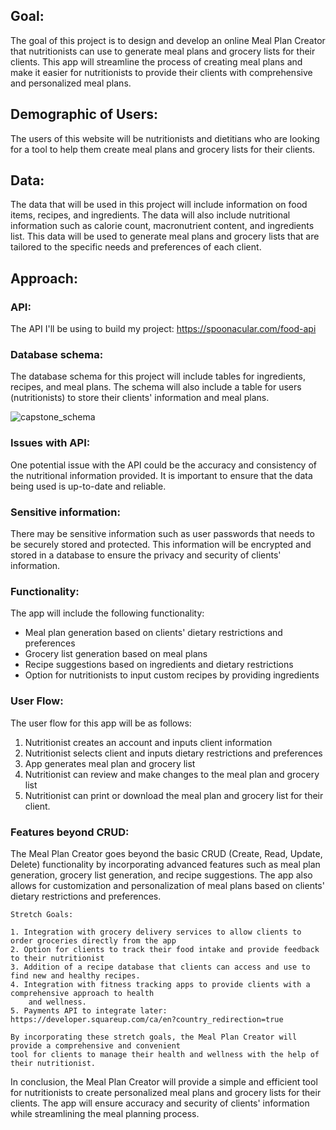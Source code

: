 ## Goal:

The goal of this project is to design and develop an online Meal Plan Creator that nutritionists can use to generate meal plans and grocery lists for their clients. This app will streamline the process of creating meal plans and make it easier for nutritionists to provide their clients with comprehensive and personalized meal plans.

## Demographic of Users:

The users of this website will be nutritionists and dietitians who are looking for a tool to help them create meal plans and grocery lists for their clients.

## Data:

The data that will be used in this project will include information on food items, recipes, and ingredients. The data will also include nutritional information such as calorie count, macronutrient content, and ingredients list. This data will be used to generate meal plans and grocery lists that are tailored to the specific needs and preferences of each client.

## Approach:

### API:

The API I'll be using to build my project:
https://spoonacular.com/food-api

### Database schema:

The database schema for this project will include tables for ingredients, recipes, and meal plans. The schema will also include a table for users (nutritionists) to store their clients' information and meal plans.

![capstone_schema](https://user-images.githubusercontent.com/87880250/218606227-3ff8345f-e224-46f8-b1f3-32be839f06a5.png)

### Issues with API:

One potential issue with the API could be the accuracy and consistency of the nutritional information provided. It is important to ensure that the data being used is up-to-date and reliable.

### Sensitive information:

There may be sensitive information such as user passwords that needs to be securely stored and protected. This information will be encrypted and stored in a database to ensure the privacy and security of clients' information.

### Functionality:

The app will include the following functionality:

- Meal plan generation based on clients' dietary restrictions and preferences
- Grocery list generation based on meal plans
- Recipe suggestions based on ingredients and dietary restrictions
- Option for nutritionists to input custom recipes by providing ingredients

### User Flow:

The user flow for this app will be as follows:

1. Nutritionist creates an account and inputs client information
2. Nutritionist selects client and inputs dietary restrictions and preferences
3. App generates meal plan and grocery list
4. Nutritionist can review and make changes to the meal plan and grocery list
5. Nutritionist can print or download the meal plan and grocery list for their client.

### Features beyond CRUD:

The Meal Plan Creator goes beyond the basic CRUD (Create, Read, Update, Delete) functionality by incorporating advanced features such as meal plan generation, grocery list generation, and recipe suggestions. The app also allows for customization and personalization of meal plans based on clients' dietary restrictions and preferences.

    Stretch Goals:

    1. Integration with grocery delivery services to allow clients to order groceries directly from the app
    2. Option for clients to track their food intake and provide feedback to their nutritionist
    3. Addition of a recipe database that clients can access and use to find new and healthy recipes.
    4. Integration with fitness tracking apps to provide clients with a comprehensive approach to health
    	and wellness.
    5. Payments API to integrate later: https://developer.squareup.com/ca/en?country_redirection=true

    By incorporating these stretch goals, the Meal Plan Creator will provide a comprehensive and convenient
    tool for clients to manage their health and wellness with the help of their nutritionist.

In conclusion, the Meal Plan Creator will provide a simple and efficient tool for nutritionists to create personalized meal plans and grocery lists for their clients. The app will ensure accuracy and security of clients' information while streamlining the meal planning process.
